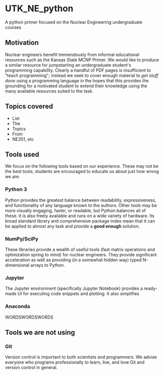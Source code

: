 # UTK_NE_python
A python primer focused on the Nuclear Engineering undergraduate courses

## Motivation

Nuclear engineers benefit tremendously from informal educational resources such as the Kansas State MCNP Primer. We would like to produce a similar resource for jumpstarting an undergraduate student's programming capability. Clearly a handful of PDF pages is insufficient to "teach programming"; instead we seek to cover enough material to *get stuff done* using a programming language in the hopes that this provides the grounding for a motivated student to extend their knowledge using the many available resources suited to the task.

## Topics covered

- List
- The
- Topics
- From
- NE351, etc

## Tools used

We focus on the following tools based on our experience. These may not be the best tools; students are encouraged to educate us about just how wrong we are.

### Python 3

Python provides the greatest balance between readability, expressiveness, and functionality of any language known to the authors. Other tools may be more visually engaging, faster, or readable, but Python balances all of these. It is also freely available and runs on a wide variety of hardware. Its broad standard library and comprehensive package index mean that it can be applied to almost any task and provide a **good enough** solution.

### NumPy/SciPy

These libraries provide a wealth of useful tools (fast matrix operations and optimization spring to mind) for nuclear engineers. They provide significant acceleration as well as providing (in a somewhat hidden way) typed N-dimensional arrays to Python.

### Jupyter

The Jupyter environment (specifically Jupyter Notebook) provides a ready-made UI for executing code snippets and plotting. It also simplifies

### Anaconda

WORDSWORDSWORDS

## Tools we are not using

### Git

Version control is important to both scientists and programmers. We advise everyone who programs professionally to learn, live, and love Git and version control in general.

